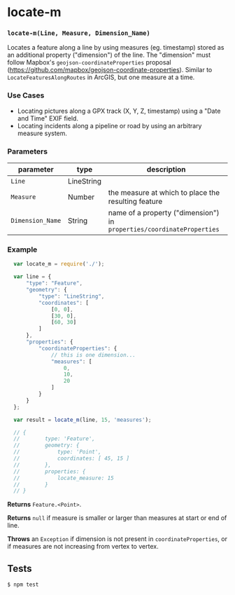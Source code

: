 # locate-m

### `locate-m(Line, Measure, Dimension_Name)`

Locates a feature along a line by using measures (eg. timestamp) stored as an additional property ("dimension") of the line. The "dimension" must follow Mapbox's `geojson-coordinateProperties` proposal (https://github.com/mapbox/geojson-coordinate-properties).
Similar to `LocateFeaturesAlongRoutes` in ArcGIS, but one measure at a time.

### Use Cases

- Locating pictures along a GPX track (X, Y, Z, timestamp) using a "Date and Time" EXIF field.
- Locating incidents along a pipeline or road by using an arbitrary measure system.


### Parameters

| parameter        | type       | description                                               |
| ---------------- | ---------- | --------------------------------------------------------- |
| `Line`           | LineString |                                                           |
| `Measure`        | Number     | the measure at which to place the resulting feature       |
| `Dimension_Name` | String     | name of a property ("dimension") in `properties/coordinateProperties`  |                                                      |


### Example

```js
  var locate_m = require('./');

  var line = {
      "type": "Feature",
      "geometry": {
          "type": "LineString",
          "coordinates": [
              [0, 0],
              [30, 0],
              [60, 30]
          ]
      },
      "properties": {
          "coordinateProperties": {
              // this is one dimension...
              "measures": [
                  0,
                  10,
                  20
              ]
          }
      }
  };

  var result = locate_m(line, 15, 'measures');

  // {
  //        type: 'Feature',
  //        geometry: {
  //            type: 'Point',
  //            coordinates: [ 45, 15 ]
  //        },
  //        properties: {
  //            locate_measure: 15
  //        }
  // }

```
**Returns** `Feature.<Point>`.

**Returns** `null` if measure is smaller or larger than measures at start or end of line.

**Throws** an `Exception` if dimension is not present in `coordinateProperties`, or if measures are not increasing from vertex to vertex.

## Tests

```sh
$ npm test
```
